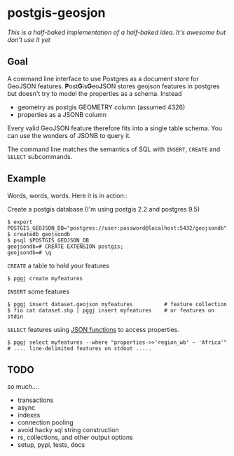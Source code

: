 # postgis-geosjon

*This is a half-baked implementation of a half-baked idea. It's awesome but don't use it yet*

## Goal

A command line interface to use Postgres as a document store for GeoJSON features.
**P**ost**G**is**G**eo**J**SON stores geojson features in postgres but doesn't try to model the properties as a schema. Instead

  * geometry as postgis GEOMETRY column (assumed 4326)
  * properties as a JSONB column

Every valid GeoJSON feature therefore fits into a single table schema. You can use the
wonders of JSONB to query it.

The command line matches the semantics of SQL with `INSERT`, `CREATE` and `SELECT` subcommands.

## Example

Words, words, words. Here it is in action::

Create a postgis database (I'm using postgis 2.2 and postgres 9.5)
```
$ export POSTGIS_GEOJSON_DB="postgres://user:password@localhost:5432/geojsondb"
$ createdb geojsondb
$ psql $POSTGIS_GEOJSON_DB
geojsondb=# CREATE EXTENSION postgis;
geojsondb=# \q
```

`CREATE` a table to hold your features
```
$ pggj create myfeatures
```

`INSERT` some features
```
$ pggj insert dataset.geojson myfeatures          # feature collection
$ fio cat dataset.shp | pggj insert myfeatures    # or features on stdin
```

`SELECT` features using [JSON functions](http://www.postgresql.org/docs/9.5/static/functions-json.html) to access properties.
```
$ pggj select myfeatures --where "properties->>'region_wb' ~ 'Africa'"
# .... line-delimited features on stdout .....
```

## TODO
so much....

* transactions
* async
* indexes
* connection pooling
* avoid hacky sql string construction
* rs, collections, and other output options
* setup, pypi, tests, docs

